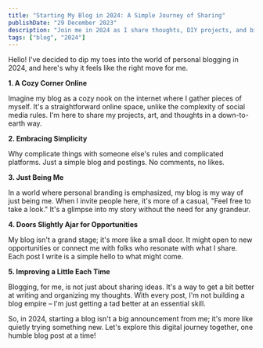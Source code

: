 ```yaml
---
title: "Starting My Blog in 2024: A Simple Journey of Sharing"
publishDate: "29 December 2023"
description: "Join me in 2024 as I share thoughts, DIY projects, and bits of my story in a cozy online space."
tags: ["blog", "2024"]
---
```


Hello! I've decided to dip my toes into the world of personal blogging in 2024, and here's why it feels like the right move for me.


**1. A Cozy Corner Online**

Imagine my blog as a cozy nook on the internet where I gather pieces of myself. It's a straightforward online space, unlike the complexity of social media rules. I'm here to share my projects, art, and thoughts in a down-to-earth way.

**2. Embracing Simplicity**

Why complicate things with someone else's rules and complicated platforms. Just a simple blog and postings. No comments, no likes.

**3. Just Being Me**

In a world where personal branding is emphasized, my blog is my way of just being me. When I invite people here, it's more of a casual, "Feel free to take a look." It's a glimpse into my story without the need for any grandeur.

**4. Doors Slightly Ajar for Opportunities**

My blog isn't a grand stage; it's more like a small door. It might open to new opportunities or connect me with folks who resonate with what I share. Each post I write is a simple hello to what might come.

**5. Improving a Little Each Time**

Blogging, for me, is not just about sharing ideas. It's a way to get a bit better at writing and organizing my thoughts. With every post, I'm not building a blog empire – I'm just getting a tad better at an essential skill.

So, in 2024, starting a blog isn't a big announcement from me; it's more like quietly trying something new. Let's explore this digital journey together, one humble blog post at a time!
